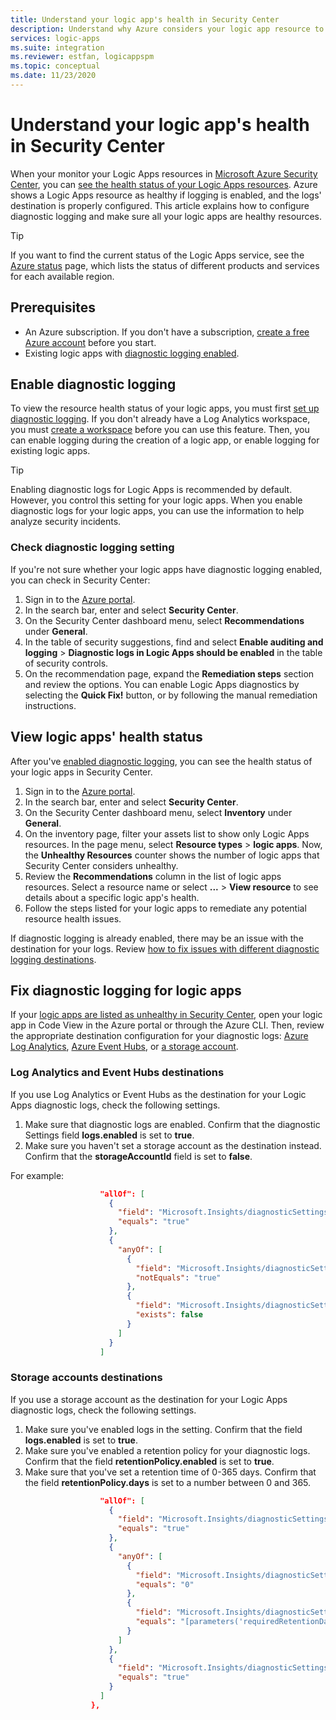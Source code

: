 ```yaml
---
title: Understand your logic app's health in Security Center
description: Understand why Azure considers your logic app resource to be healthy or unhealthy.
services: logic-apps
ms.suite: integration
ms.reviewer: estfan, logicappspm
ms.topic: conceptual
ms.date: 11/23/2020
---
```


# Understand your logic app's health in Security Center

When your monitor your Logic Apps resources in [Microsoft Azure Security Center](../security-center/security-center-introduction.md), you can [see the health status of your Logic Apps resources](#view-logic-apps-health-status). Azure shows a Logic Apps resource as healthy if logging is enabled, and the logs' destination is properly configured. This article explains how to configure diagnostic logging and make sure all your logic apps are healthy resources.

> [!TIP]
> If you want to find the current status of the Logic Apps service, see the [Azure status](https://status.azure.com/) page, which lists the status of different products and services for each available region.

## Prerequisites

* An Azure subscription. If you don't have a subscription, [create a free Azure account](https://azure.microsoft.com/free/) before you start.
* Existing logic apps with [diagnostic logging enabled](#enable-diagnostic-logging).

## Enable diagnostic logging

To view the resource health status of your logic apps, you must first [set up diagnostic logging](monitor-logic-apps-log-analytics.md). If you don't already have a Log Analytics workspace, you must [create a workspace](../azure-monitor/learn/quick-create-workspace.md) before you can use this feature. Then, you can enable logging during the creation of a logic app, or enable logging for existing logic apps.

> [!TIP]
> Enabling diagnostic logs for Logic Apps is recommended by default. However, you control this setting for your logic apps. When you enable diagnostic logs for your logic apps, you can use the information to help analyze security incidents.

### Check diagnostic logging setting

If you're not sure whether your logic apps have diagnostic logging enabled, you can check in Security Center:

1. Sign in to the [Azure portal](https://portal.azure.com).
1. In the search bar, enter and select **Security Center**.
1. On the Security Center dashboard menu, select **Recommendations** under **General**.
1. In the table of security suggestions, find and select **Enable auditing and logging** &gt; **Diagnostic logs in Logic Apps should be enabled** in the table of security controls.
1. On the recommendation page, expand the **Remediation steps** section and review the options. You can enable Logic Apps diagnostics by selecting the **Quick Fix!** button, or by following the manual remediation instructions.

## View logic apps' health status

After you've [enabled diagnostic logging](#enable-diagnostic-logging), you can see the health status of your logic apps in Security Center.

1. Sign in to the [Azure portal](https://portal.azure.com).
1. In the search bar, enter and select **Security Center**.
1. On the Security Center dashboard menu, select **Inventory** under **General**.
1. On the inventory page, filter your assets list to show only Logic Apps resources. In the page menu, select **Resource types** &gt; **logic apps**. Now, the **Unhealthy Resources** counter shows the number of logic apps that Security Center considers unhealthy.
1. Review the **Recommendations** column in the list of logic apps resources. Select a resource name or select **...** &gt; **View resource** to see details about a specific logic app's health.
1. Follow the steps listed for your logic apps to remediate any potential resource health issues.

If diagnostic logging is already enabled, there may be an issue with the destination for your logs. Review [how to fix issues with different diagnostic logging destinations](#fix-diagnostic-logging-for-logic-apps).

## Fix diagnostic logging for logic apps

If your [logic apps are listed as unhealthy in Security Center](#view-logic-apps-health-status), open your logic app in Code View in the Azure portal or through the Azure CLI. Then, review the appropriate destination configuration for your diagnostic logs: [Azure Log Analytics](#log-analytics-and-event-hubs-destination), [Azure Event Hubs](#log-analytics-and-event-hubs-destination), or [a storage account](#storage-account-destinations).

### Log Analytics and Event Hubs destinations

If you use Log Analytics or Event Hubs as the destination for your Logic Apps diagnostic logs, check the following settings. 

1. Make sure that diagnostic logs are enabled. Confirm that the diagnostic Settings field **logs.enabled** is set to **true**. 
1. Make sure you haven't set a storage account as the destination instead. Confirm that the **storageAccountId** field is set to **false**.

For example:

```json
                    "allOf": [
                      {
                        "field": "Microsoft.Insights/diagnosticSettings/logs.enabled",
                        "equals": "true"
                      },
                      {
                        "anyOf": [
                          {
                            "field": "Microsoft.Insights/diagnosticSettings/logs[*].retentionPolicy.enabled",
                            "notEquals": "true"
                          },
                          {
                            "field": "Microsoft.Insights/diagnosticSettings/storageAccountId",
                            "exists": false
                          }
                        ]
                      }
                    ] 

```

### Storage accounts destinations

If you use a storage account as the destination for your Logic Apps diagnostic logs, check the following settings.

1. Make sure you've enabled logs in the setting. Confirm that the field **logs.enabled** is set to **true**.
1. Make sure you've enabled a retention policy for your diagnostic logs. Confirm that the field **retentionPolicy.enabled** is set to **true**.
1. Make sure that you've set a retention time of 0-365 days. Confirm that the field **retentionPolicy.days** is set to a number between 0 and 365.

```json
                    "allOf": [
                      {
                        "field": "Microsoft.Insights/diagnosticSettings/logs[*].retentionPolicy.enabled",
                        "equals": "true"
                      },
                      {
                        "anyOf": [
                          {
                            "field": "Microsoft.Insights/diagnosticSettings/logs[*].retentionPolicy.days",
                            "equals": "0"
                          },
                          {
                            "field": "Microsoft.Insights/diagnosticSettings/logs[*].retentionPolicy.days",
                            "equals": "[parameters('requiredRetentionDays')]"
                          }
                        ]
                      },
                      {
                        "field": "Microsoft.Insights/diagnosticSettings/logs.enabled",
                        "equals": "true"
                      }
                    ]
                  },
 

```
